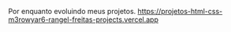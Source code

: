 Por enquanto evoluindo meus projetos.
https://projetos-html-css-m3rowyar6-rangel-freitas-projects.vercel.app
